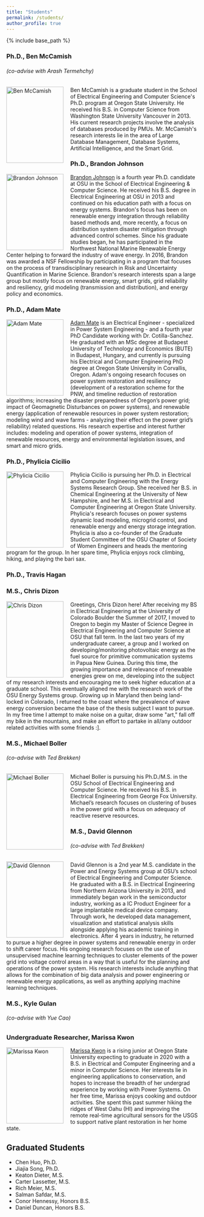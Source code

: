 ```yaml
---
title: "Students"
permalink: /students/
author_profile: true
---
```


{% include base_path %}

### Ph.D., Ben McCamish
###### (co-advise with Arash Termehchy)
<img align="left" src="https://ecotillasanchez.github.io/files/ben.jpeg" alt="Ben McCamish" width="150" height="200" style="padding-right:15px"> Ben McCamish is a graduate student in the School of Electrical Engineering and Computer Science's Ph.D. program at Oregon State University. He received his B.S. in Computer Science from Washington State University Vancouver in 2013. His current research projects involve the analysis of databases produced by PMUs. Mr. McCamish's research interests lie in the area of Large Database Management, Database Systems, Artificial Intelligence, and the Smart Grid.

### Ph.D., Brandon Johnson
<img align="left" src="https://ecotillasanchez.github.io/files/brandon.jpeg" alt="Brandon Johnson" width="150" height="200" style="padding-right:15px"> [Brandon Johnson](https://www.linkedin.com/in/johnbran/) is a fourth year Ph.D. candidate at OSU in the School of Electrical Engineering & Computer Science. He received his B.S. degree in Electrical Engineering at OSU in 2013 and continued on his education path with a focus on energy systems. Brandon's focus has been on renewable energy integration through reliability based methods and, more recently, a focus on distribution system disaster mitigation through advanced control schemes. Since his graduate studies began, he has participated in the Northwest National Marine Renewable Energy Center helping to forward the industry of wave energy. In 2016, Brandon was awarded a NSF Fellowship by participating in a program that focuses on the process of transdisciplinary research in Risk and Uncertainty Quantification in Marine Science. Brandon's research interests span a large group but mostly focus on renewable energy, smart grids, grid reliability and resiliency, grid modeling (transmission and distribution), and energy policy and economics.

### Ph.D., Adam Mate
<img align="left" src="https://ecotillasanchez.github.io/files/adam.jpeg" alt="Adam Mate" width="150" height="200" style="padding-right:15px"> [Adam Mate](https://linkedin.com/in/adammate) is an Electrical Engineer - specialized in Power System Engineering - and a fourth year PhD Candidate working with Dr. Cotilla-Sanchez. He graduated with an MSc degree at Budapest University of Technology and Economics (BUTE) in Budapest, Hungary, and currently is pursuing his Electrical and Computer Engineering PhD degree at Oregon State University in Corvallis, Oregon. Adam's ongoing research focuses on power system restoration and resiliency (development of a restoration scheme for the PNW, and timeline reduction of restoration algorithms;  increasing the disaster preparedness of Oregon’s power grid; impact of Geomagnetic Disturbances on power systems), and renewable energy (application of renewable resources in power system restoration; modeling wind and wave farms - analyzing their effect on the power grid’s reliability) related questions. His research expertise and interest further includes: modeling and operation of power systems, integration of renewable resources, energy and environmental legislation issues, and smart and micro grids.

### Ph.D., Phylicia Cicilio
<img align="left" src="https://ecotillasanchez.github.io/files/phylicia.jpeg" alt="Phylicia Cicilio" width="150" height="200" style="padding-right:15px"> Phylicia Cicilio is pursuing her Ph.D. in Electrical and Computer Engineering with the Energy Systems Research Group. She received her B.S. in Chemical Engineering at the University of New Hampshire, and her M.S. in Electrical and Computer Engineering at Oregon State University. Phylicia's research focuses on power systems dynamic load modeling, microgrid control, and renewable energy and energy storage integration. Phylicia is also a co-founder of the Graduate Student Committee of the OSU Chapter of Society of Women Engineers and heads the mentoring program for the group. In her spare time, Phylicia enjoys rock climbing, hiking, and playing the bari sax.

### Ph.D., Travis Hagan

### M.S., Chris Dizon
<img align="left" src="https://ecotillasanchez.github.io/files/chris.jpeg" alt="Chris Dizon" width="150" height="200" style="padding-right:15px"> Greetings, Chris Dizon here! After receiving my BS in Electrical Engineering at the University of Colorado Boulder the Summer of 2017, I moved to Oregon to begin my Master of Science Degree in Electrical Engineering and Computer Science at OSU that fall term. In the last two years of my undergraduate career, a group and I worked on developing/monitoring photovoltaic energy as the fuel source for primitive communication systems in Papua New Guinea. During this time, the growing importance and relevance of renewable energies grew on me, developing into the subject of my research interests and encouraging me to seek higher education at a graduate school. This eventually aligned me with the research work of the OSU Energy Systems group. Growing up in Maryland then being land-locked in Colorado, I returned to the coast where the prevalence of wave energy conversion became the base of the thesis subject I want to pursue. In my free time I attempt to make noise on a guitar, draw some "art," fall off my bike in the mountains, and make an effort to partake in all/any outdoor related activities with some friends :].

### M.S., Michael Boller
###### (co-advise with Ted Brekken)
<img align="left" src="https://ecotillasanchez.github.io/files/michael.jpeg" alt="Michael Boller" width="150" height="200" style="padding-right:15px"> Michael Boller is pursuing his Ph.D./M.S. in the OSU School of Electrical Engineering and Computer Science. He received his B.S. in Electrical Engineering from George Fox University. Michael’s research focuses on clustering of buses in the power grid with a focus on adequacy of reactive reserve resources.

### M.S., David Glennon
###### (co-advise with Ted Brekken)
<img align="left" src="https://ecotillasanchez.github.io/files/david.jpeg" alt="David Glennon" width="150" height="200" style="padding-right:15px"> David Glennon is a 2nd year M.S. candidate in the Power and Energy Systems group at OSU’s school of Electrical Engineering and Computer Science. He graduated with a B.S. in Electrical Engineering from Northern Arizona University in 2013, and immediately began work in the semiconductor industry, working as a IC Product Engineer for a large implantable medical device company. Through work, he developed data management, visualization and statistical analysis skills alongside applying his academic training in electronics. After 4 years in industry, he returned to pursue a higher degree in power systems and renewable energy in order to shift career focus. His ongoing research focuses on the use of unsupervised machine learning techniques to cluster elements of the power grid into voltage control areas in a way that is useful for the planning and operations of the power system. His research interests include anything that allows for the combination of big data analysis and power engineering or renewable energy applications, as well as anything applying machine learning techniques.

### M.S., Kyle Gulan
###### (co-advise with Yue Cao)

### Undergraduate Researcher, Marissa Kwon
<img align="left" src="https://ecotillasanchez.github.io/files/marissa.jpeg" alt="Marissa Kwon" width="150" height="200" style="padding-right:15px"> [Marissa Kwon](https://www.linkedin.com/in/marissa-kwon-7a5731131) is a rising junior at Oregon State University expecting to graduate in 2020 with a B.S. in Electrical and Computer Engineering and a minor in Computer Science. Her interests lie in engineering applications to conservation, and hopes to increase the breadth of her undergrad experience by working with Power Systems. On her free time, Marissa enjoys cooking and outdoor activities. She spent this past summer hiking the ridges of West Oahu (HI) and improving the remote real-time agricultural sensors for the USGS to support native plant restoration in her home state.

## Graduated Students
* Chen Huo, Ph.D.
* Jiajia Song, Ph.D.
* Keaton Dieter, M.S.
* Carter Lassetter, M.S.
* Rich Meier, M.S.
* Salman Safdar, M.S.
* Conor Hennessy, Honors B.S.
* Daniel Duncan, Honors B.S.
